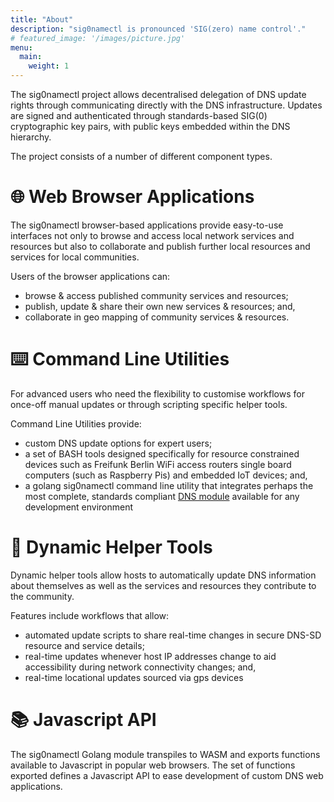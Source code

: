 ```yaml
---
title: "About"
description: "sig0namectl is pronounced 'SIG(zero) name control'." 
# featured_image: '/images/picture.jpg'
menu:
  main:
    weight: 1
---
```


 The sig0namectl project allows decentralised delegation of DNS update rights through communicating directly with the DNS infrastructure. Updates are signed and authenticated through standards-based SIG(0) cryptographic key pairs, with public keys embedded within the DNS hierarchy.

The project consists of a number of different component types.

# 🌐 Web Browser Applications

The sig0namectl browser-based applications provide easy-to-use interfaces not only to browse and access local network services and resources but also to collaborate and publish further local resources and services for local communities.

Users of the browser applications can:
- browse & access published community services and resources;
- publish, update & share their own new services & resources; and,
- collaborate in geo mapping of community services & resources.

# ⌨️ Command Line Utilities

For advanced users who need the flexibility to customise workflows for once-off manual updates or through scripting specific helper tools.

Command Line Utilities provide:
- custom DNS update options for expert users;
- a set of BASH tools designed specifically for resource constrained devices such as Freifunk Berlin WiFi access routers single board computers (such as Raspberry Pis) and embedded IoT devices; and,
- a golang sig0namectl command line utility that integrates perhaps the most complete, standards compliant [DNS module](https://github.com/miekg/dns) available for any development environment

# 🧰 Dynamic Helper Tools

Dynamic helper tools allow hosts to automatically update DNS information about themselves as well as the services and resources they contribute to the community. 

Features include workflows that allow:
- automated update scripts to share real-time changes in secure DNS-SD resource and service details;
- real-time updates whenever host IP addresses change to aid accessibility during network connectivity changes; and,
- real-time locational updates sourced via gps devices

# 📚 Javascript API

The sig0namectl Golang module transpiles to WASM and exports functions available to Javascript in popular web browsers. The set of functions exported defines a Javascript API to ease development of custom DNS web applications.

